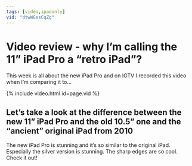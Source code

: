 ```yaml
---
tags: [video,ipadonly]
vid: "dtwWGssCqZg"
---
```


# Video review - why I’m calling the 11” iPad Pro a “retro iPad”?

This week is all about the new iPad Pro and on IGTV I recorded this video when I’m comparing it to...

{% include video.html id=page.vid %}

<!--More-->


## Let’s take a look at the difference between the new 11” iPad Pro and the old 10.5” one and the “ancient” original iPad from 2010

The new iPad Pro is stunning and it’s so similar to the original iPad. Especially the silver version is stunning. The sharp edges are so cool. Check it out!


[n]: https://nozbe.com/
[p]: https://thepodcast.fm/